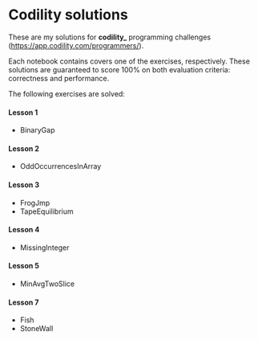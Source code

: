 # Codility solutions

These are my solutions for **codility_** programming challenges (https://app.codility.com/programmers/).

Each notebook contains covers one of the exercises, respectively. These solutions are guaranteed to score 100% on both evaluation criteria: correctness and performance. 

The following exercises are solved:

#### Lesson 1
* BinaryGap
#### Lesson 2
* OddOccurrencesInArray
#### Lesson 3
* FrogJmp
* TapeEquilibrium
#### Lesson 4
* MissingInteger
#### Lesson 5
* MinAvgTwoSlice
#### Lesson 7
* Fish
* StoneWall
